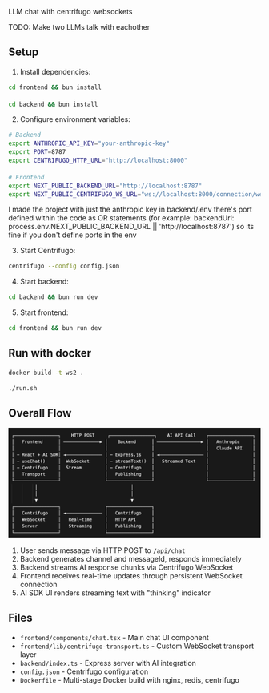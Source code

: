 LLM chat with centrifugo websockets

TODO: Make two LLMs talk with eachother

## Setup

1. Install dependencies:
```bash
cd frontend && bun install

cd backend && bun install
```

2. Configure environment variables:
```bash
# Backend
export ANTHROPIC_API_KEY="your-anthropic-key"
export PORT=8787
export CENTRIFUGO_HTTP_URL="http://localhost:8000"

# Frontend
export NEXT_PUBLIC_BACKEND_URL="http://localhost:8787"
export NEXT_PUBLIC_CENTRIFUGO_WS_URL="ws://localhost:8000/connection/websocket"
```
I made the project with just the anthropic key in backend/.env
there's port defined within the code as OR statements (for example: backendUrl: process.env.NEXT_PUBLIC_BACKEND_URL || 'http://localhost:8787') so its fine if you don't define ports in the env 

3. Start Centrifugo:
```bash
centrifugo --config config.json
```

4. Start backend:
```bash
cd backend && bun run dev
```

5. Start frontend:
```bash
cd frontend && bun run dev
```

## Run with docker
```bash
docker build -t ws2 .
```

```bash
./run.sh
```

## Overall Flow
![Chat app demo screenshot](./image.png)


1. User sends message via HTTP POST to `/api/chat`
2. Backend generates channel and messageId, responds immediately
3. Backend streams AI response chunks via Centrifugo WebSocket
4. Frontend receives real-time updates through persistent WebSocket connection
5. AI SDK UI renders streaming text with "thinking" indicator

## Files

- `frontend/components/chat.tsx` - Main chat UI component
- `frontend/lib/centrifugo-transport.ts` - Custom WebSocket transport layer
- `backend/index.ts` - Express server with AI integration
- `config.json` - Centrifugo configuration
- `Dockerfile` - Multi-stage Docker build with nginx, redis, centrifugo
